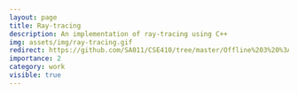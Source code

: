 ```yaml
---
layout: page
title: Ray-tracing
description: An implementation of ray-tracing using C++
img: assets/img/ray-tracing.gif
redirect: https://github.com/SA011/CSE410/tree/master/Offline%203%20%3A%20Ray%20Tracing
importance: 2
category: work
visible: true
---
```


